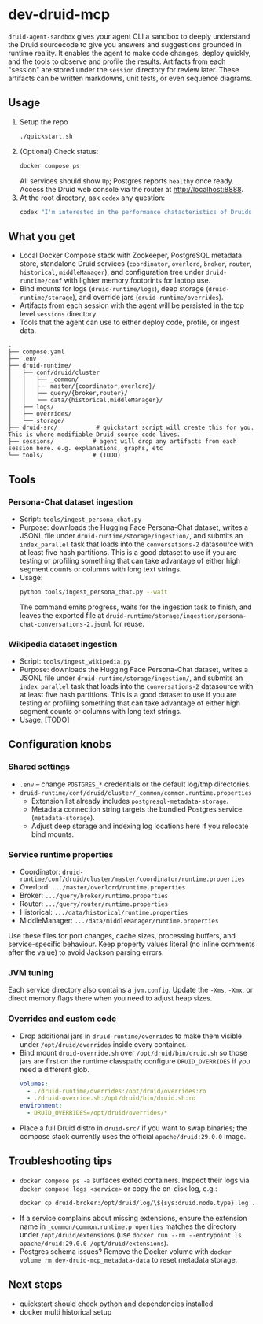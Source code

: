 # dev-druid-mcp

`druid-agent-sandbox` gives your agent CLI a sandbox to deeply understand the Druid sourcecode to give you answers and suggestions grounded in runtime reality. It enables the agent to make code changes, deploy quickly, and the tools to observe and profile the results. Artifacts from each "session" are stored under the `session` directory for review later. These artifacts can be written markdowns, unit tests, or even sequence diagrams.

## Usage
1. Setup the repo
   ```bash
   ./quickstart.sh
   ```
2. (Optional) Check status:
   ```bash
   docker compose ps
   ```
   All services should show `Up`; Postgres reports `healthy` once ready.
   Access the Druid web console via the router at <http://localhost:8888>.
3. At the root directory, ask `codex` any question:
   ```bash
   codex "I'm interested in the performance chatacteristics of Druids contains_string text search filter. Profile this and tell me what are the most likely areas of improvement. you can use the 'utterances' column in the 'conversations-2' datasource. Before you begin please remember to read AGENTS.md for common workflows and tips to get your job done"
   ```

## What you get
- Local Docker Compose stack with Zookeeper, PostgreSQL metadata store, standalone Druid services (`coordinator`, `overlord`, `broker`, `router`, `historical`, `middleManager`), and configuration tree under `druid-runtime/conf` with lighter memory footprints for laptop use.
- Bind mounts for logs (`druid-runtime/logs`), deep storage (`druid-runtime/storage`), and override jars (`druid-runtime/overrides`).
- Artifacts from each session with the agent will be persisted in the top level `sessions` directory.
- Tools that the agent can use to either deploy code, profile, or ingest data.
```
.
├── compose.yaml
├── .env
├── druid-runtime/
│   ├── conf/druid/cluster
│   │   ├── _common/
│   │   ├── master/{coordinator,overlord}/
│   │   ├── query/{broker,router}/
│   │   └── data/{historical,middleManager}/
│   ├── logs/
│   ├── overrides/
│   └── storage/
├── druid-src/           # quickstart script will create this for you. This is where modifiable Druid source code lives.
├── sessions/           # agent will drop any artifacts from each session here. e.g. explanations, graphs, etc
└── tools/              # (TODO)
```


## Tools

### Persona-Chat dataset ingestion
- Script: `tools/ingest_persona_chat.py`
- Purpose: downloads the Hugging Face Persona-Chat dataset, writes a JSONL file under `druid-runtime/storage/ingestion/`, and submits an `index_parallel` task that loads into the `conversations-2` datasource with at least five hash partitions. This is a good dataset to use if you are testing or profiling something that can take advantage of either high segment counts or columns with long text strings.
- Usage:
  ```bash
  python tools/ingest_persona_chat.py --wait
  ```
  The command emits progress, waits for the ingestion task to finish, and leaves the exported file at `druid-runtime/storage/ingestion/persona-chat-conversations-2.jsonl` for reuse.

### Wikipedia dataset ingestion
- Script: `tools/ingest_wikipedia.py`
- Purpose: downloads the Hugging Face Persona-Chat dataset, writes a JSONL file under `druid-runtime/storage/ingestion/`, and submits an `index_parallel` task that loads into the `conversations-2` datasource with at least five hash partitions. This is a good dataset to use if you are testing or profiling something that can take advantage of either high segment counts or columns with long text strings.
- Usage: [TODO]

## Configuration knobs
### Shared settings
- `.env` – change `POSTGRES_*` credentials or the default log/tmp directories.
- `druid-runtime/conf/druid/cluster/_common/common.runtime.properties`
  - Extension list already includes `postgresql-metadata-storage`.
  - Metadata connection string targets the bundled Postgres service (`metadata-storage`).
  - Adjust deep storage and indexing log locations here if you relocate bind mounts.

### Service runtime properties
- Coordinator: `druid-runtime/conf/druid/cluster/master/coordinator/runtime.properties`
- Overlord: `.../master/overlord/runtime.properties`
- Broker: `.../query/broker/runtime.properties`
- Router: `.../query/router/runtime.properties`
- Historical: `.../data/historical/runtime.properties`
- MiddleManager: `.../data/middleManager/runtime.properties`

Use these files for port changes, cache sizes, processing buffers, and service-specific behaviour. Keep property values literal (no inline comments after the value) to avoid Jackson parsing errors.

### JVM tuning
Each service directory also contains a `jvm.config`. Update the `-Xms`, `-Xmx`, or direct memory flags there when you need to adjust heap sizes.

### Overrides and custom code
- Drop additional jars in `druid-runtime/overrides` to make them visible under `/opt/druid/overrides` inside every container.
- Bind mount `druid-override.sh` over `/opt/druid/bin/druid.sh` so those jars are first on the runtime classpath; configure `DRUID_OVERRIDES` if you need a different glob.
  ```yaml
  volumes:
    - ./druid-runtime/overrides:/opt/druid/overrides:ro
    - ./druid-override.sh:/opt/druid/bin/druid.sh:ro
  environment:
    - DRUID_OVERRIDES=/opt/druid/overrides/*
  ```
- Place a full Druid distro in `druid-src/` if you want to swap binaries; the compose stack currently uses the official `apache/druid:29.0.0` image.

## Troubleshooting tips
- `docker compose ps -a` surfaces exited containers. Inspect their logs via `docker compose logs <service>` or copy the on-disk log, e.g.:
  ```bash
  docker cp druid-broker:/opt/druid/log/\${sys:druid.node.type}.log ./broker.log
  ```
- If a service complains about missing extensions, ensure the extension name in `_common/common.runtime.properties` matches the directory under `/opt/druid/extensions` (use `docker run --rm --entrypoint ls apache/druid:29.0.0 /opt/druid/extensions`).
- Postgres schema issues? Remove the Docker volume with `docker volume rm dev-druid-mcp_metadata-data` to reset metadata storage.


## Next steps
- quickstart should check python and dependencies installed
- docker multi historical setup